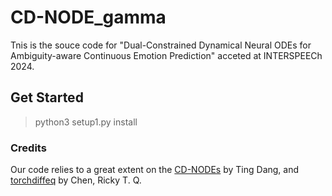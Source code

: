 # CD-NODE_gamma
Tnis is the souce code for "Dual-Constrained Dynamical Neural ODEs for Ambiguity-aware Continuous Emotion Prediction" acceted at INTERSPEECh 2024.

## Get Started
> python3 setup1.py install

### Credits
Our code relies to a great extent on the [CD-NODEs](https://github.com/TingDang90/CD-NODEs) by Ting Dang, and [torchdiffeq](https://github.com/rtqichen/torchdiffeq) by Chen, Ricky T. Q.
